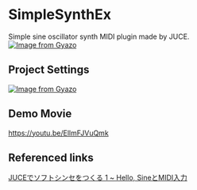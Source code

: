 # SimpleSynthEx
Simple sine oscillator synth MIDI plugin made by JUCE.
[![Image from Gyazo](https://i.gyazo.com/92c10eec06cc547aa5bee808fe250e9b.png)](https://gyazo.com/92c10eec06cc547aa5bee808fe250e9b)

## Project Settings
[![Image from Gyazo](https://i.gyazo.com/d53f4a60f00ca89fae9621affefa8992.png)](https://gyazo.com/d53f4a60f00ca89fae9621affefa8992)

## Demo Movie
https://youtu.be/EllmFJVuQmk

## Referenced links
[JUCEでソフトシンセをつくる 1 ~ Hello, SineとMIDI入力](https://docs.juce.com/master/tutorial_simple_synth_noise.html)
